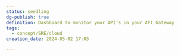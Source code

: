 ```yaml
---
status: seedling
dg-publish: true
definition: Dashboard to monitor your API's in your API Gateway
tags:
  - concept/SRE/cloud
creation_date: 2024-05-02 17:03

---
```

